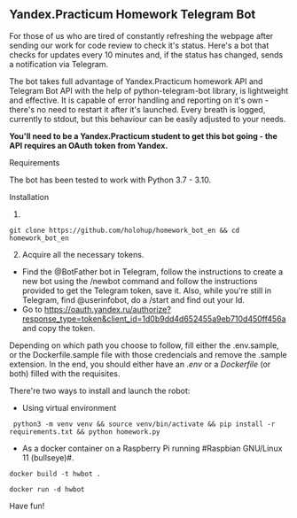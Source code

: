 ## Yandex.Practicum Homework Telegram Bot

For those of us who are tired of constantly refreshing the webpage after sending our work for code review to check it's status. Here's a bot that checks for updates every 10 minutes and, if the status has changed, sends a notification via Telegram.

The bot takes full advantage of Yandex.Practicum homework API and Telegram Bot API  with the help of python-telegram-bot library, is lightweight and effective. It is capable of error handling and reporting on it's own - there's no need to restart it after it's launched. Every breath is logged, currently to stdout, but this behaviour can be easily adjusted to your needs.

**You'll need to be a Yandex.Practicum student to get this bot going - the API
requires an OAuth token from Yandex.**

Requirements

The bot has been tested to work with Python 3.7 - 3.10.

Installation

1.
```
git clone https://github.com/holohup/homework_bot_en && cd homework_bot_en
```

2. Acquire all the necessary tokens. 
* Find the @BotFather bot in Telegram, follow the instructions to create a new bot using the /newbot command and follow the instructions provided to get the Telegram token, save it. Also, while you're still in Telegram, find @userinfobot, do a /start and find out your Id.
* Go to https://oauth.yandex.ru/authorize?response_type=token&client_id=1d0b9dd4d652455a9eb710d450ff456a and copy the token.

Depending on which path you choose to follow, fill either the .env.sample, or the Dockerfile.sample file with those credencials and remove the .sample extension. In the end, you should either have an _.env_ or a _Dockerfile_ (or both) filled with the requisites.

There're two ways to install and launch the robot:
* Using virtual environment
```
 python3 -m venv venv && source venv/bin/activate && pip install -r requirements.txt && python homework.py
```

* As a docker container on a Raspberry Pi running #Raspbian GNU/Linux 11 (bullseye)#.

```
docker build -t hwbot .
```
```
docker run -d hwbot
```

Have fun!